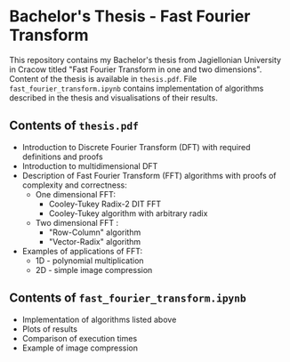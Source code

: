 # Bachelor's Thesis - Fast Fourier Transform

This repository contains my Bachelor's thesis from Jagiellonian University in Cracow titled "Fast Fourier Transform in one and two dimensions". Content of the thesis is available in `thesis.pdf`. File `fast_fourier_transform.ipynb` contains implementation of algorithms described in the thesis and visualisations of their results. 

## Contents of `thesis.pdf`

- Introduction to Discrete Fourier Transform (DFT) with required definitions and proofs
- Introduction to multidimensional DFT
- Description of Fast Fourier Transform (FFT) algorithms with proofs of complexity and correctness:
    - One dimensional FFT:
        - Cooley-Tukey Radix-2 DIT FFT
        - Cooley-Tukey algorithm with arbitrary radix
    - Two dimensional FFT :
        - "Row-Column" algorithm
        - "Vector-Radix" algorithm
- Examples of applications of FFT:
    - 1D - polynomial multiplication
    - 2D - simple image compression

## Contents of `fast_fourier_transform.ipynb`

- Implementation of algorithms listed above
- Plots of results
- Comparison of execution times
- Example of image compression 
